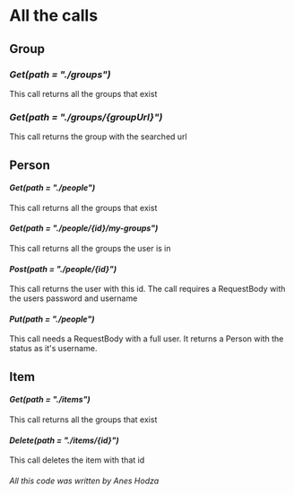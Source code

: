 # All the calls
## **Group**
### _Get(path = "./groups")_
This call returns all the groups that exist
### _Get(path = "./groups/{groupUrl}")_
This call returns the group with the searched url

## **Person**
#### _Get(path = "./people")_
This call returns all the groups that exist

#### _Get(path = "./people/{id}/my-groups")_
This call returns all the groups the user is in

#### _Post(path = "./people/{id}")_
This call returns the user with this id. The call requires a RequestBody with the users password and username

#### _Put(path = "./people")_
This call needs a RequestBody with a full user. It returns a Person with the status as it's username.

## **Item**
#### _Get(path = "./items")_
This call returns all the groups that exist

#### _Delete(path = "./items/{id}")_
This call deletes the item with that id

###### All this code was written by Anes Hodza